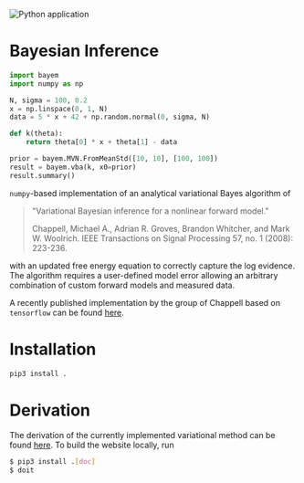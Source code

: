 ![Python application](https://github.com/BAMresearch/BayesianInference/workflows/Python%20application/badge.svg?branch=master)

# Bayesian Inference

~~~py
import bayem
import numpy as np

N, sigma = 100, 0.2
x = np.linspace(0, 1, N)
data = 5 * x + 42 + np.random.normal(0, sigma, N)

def k(theta):
    return theta[0] * x + theta[1] - data

prior = bayem.MVN.FromMeanStd([10, 10], [100, 100])
result = bayem.vba(k, x0=prior)
result.summary()
~~~

`numpy`-based implementation of an analytical variational Bayes algorithm of

> "Variational Bayesian inference for a nonlinear forward model." 
> 
> Chappell, Michael A., Adrian R. Groves, Brandon Whitcher, and Mark W. Woolrich. 
> IEEE Transactions on Signal Processing 57, no. 1 (2008): 223-236.

with an updated free energy equation to correctly capture the log evidence. The algorithm requires a user-defined model error allowing an arbitrary combination of custom forward models and measured data.

A recently published implementation by the group of Chappell based on `tensorflow` can be found [here](https://github.com/physimals/vaby_avb).

# Installation

~~~sh
pip3 install .
~~~

# Derivation

The derivation of the currently implemented variational method can be found [here](https://bayesianinference.readthedocs.io/en/latest/). To build the website locally, run
~~~sh
$ pip3 install .[doc]
$ doit
~~~
